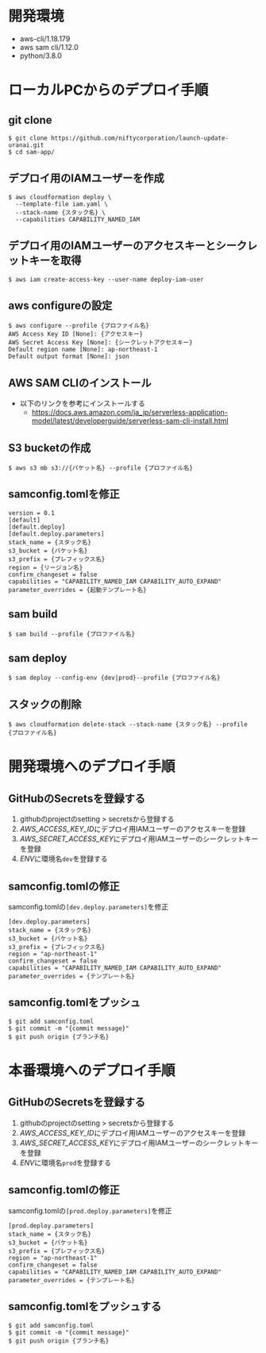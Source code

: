 # 開発環境
- aws-cli/1.18.179
- aws sam cli/1.12.0
- python/3.8.0

# ローカルPCからのデプロイ手順

## git clone

```
$ git clone https://github.com/niftycorporation/launch-update-uranai.git
$ cd sam-app/
```

## デプロイ用のIAMユーザーを作成

```
$ aws cloudformation deploy \
  --template-file iam.yaml \
  --stack-name {スタック名} \ 
  --capabilities CAPABILITY_NAMED_IAM 
```

## デプロイ用のIAMユーザーのアクセスキーとシークレットキーを取得

```
$ aws iam create-access-key --user-name deploy-iam-user
```

## aws configureの設定

```
$ aws configure --profile {プロファイル名}
AWS Access Key ID [None]: {アクセスキー}
AWS Secret Access Key [None]: {シークレットアクセスキー}
Default region name [None]: ap-northeast-1
Default output format [None]: json
```

## AWS SAM CLIのインストール
- 以下のリンクを参考にインストールする
  - https://docs.aws.amazon.com/ja_jp/serverless-application-model/latest/developerguide/serverless-sam-cli-install.html

## S3 bucketの作成

```
$ aws s3 mb s3://{バケット名} --profile {プロファイル名}
```

## samconfig.tomlを修正

```
version = 0.1
[default]
[default.deploy]
[default.deploy.parameters]
stack_name = {スタック名}
s3_bucket = {バケット名}
s3_prefix = {プレフィックス名}
region = {リージョン名}
confirm_changeset = false
capabilities = "CAPABILITY_NAMED_IAM CAPABILITY_AUTO_EXPAND"
parameter_overrides = {起動テンプレート名}
```

## sam build

```
$ sam build --profile {プロファイル名}
```

## sam deploy

```
$ sam deploy --config-env {dev|prod}--profile {プロファイル名}
```

## スタックの削除

```
$ aws cloudformation delete-stack --stack-name {スタック名} --profile {プロファイル名}
```

# 開発環境へのデプロイ手順
## GitHubのSecretsを登録する
1. githubのprojectのsetting > secretsから登録する
2. *AWS_ACCESS_KEY_ID*にデプロイ用IAMユーザーのアクセスキーを登録
3. *AWS_SECRET_ACCESS_KEY*にデプロイ用IAMユーザーのシークレットキーを登録
4. *ENV*に環境名```dev```を登録する

## samconfig.tomlの修正
samconfig.tomlの```[dev.deploy.parameters]```を修正

```
[dev.deploy.parameters]
stack_name = {スタック名}
s3_bucket = {バケット名}
s3_prefix = {プレフィックス名}
region = "ap-northeast-1"
confirm_changeset = false
capabilities = "CAPABILITY_NAMED_IAM CAPABILITY_AUTO_EXPAND"
parameter_overrides = {テンプレート名}
```

## samconfig.tomlをプッシュ

```
$ git add samconfig.toml
$ git commit -m "{commit message}"
$ git push origin {ブランチ名}
```

# 本番環境へのデプロイ手順
## GitHubのSecretsを登録する
1. githubのprojectのsetting > secretsから登録する
2. *AWS_ACCESS_KEY_ID*にデプロイ用IAMユーザーのアクセスキーを登録
3. *AWS_SECRET_ACCESS_KEY*にデプロイ用IAMユーザーのシークレットキーを登録
4. *ENV*に環境名```prod```を登録する

## samconfig.tomlの修正
samconfig.tomlの```[prod.deploy.parameters]```を修正

```
[prod.deploy.parameters]
stack_name = {スタック名}
s3_bucket = {バケット名}
s3_prefix = {プレフィックス名}
region = "ap-northeast-1"
confirm_changeset = false
capabilities = "CAPABILITY_NAMED_IAM CAPABILITY_AUTO_EXPAND"
parameter_overrides = {テンプレート名}
```

## samconfig.tomlをプッシュする

```
$ git add samconfig.toml
$ git commit -m "{commit message}"
$ git push origin {ブランチ名}
```
